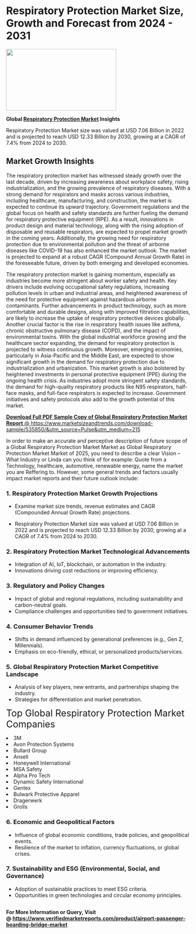 <H1>Respiratory Protection Market Size, Growth and Forecast from 2024 - 2031</H1><img class="aligncenter size-medium wp-image-584254" src="https://thirdeyenews.in/wp-content/uploads/2024/09/Global-Market-Research-300x168.jpeg" alt="" width="300" height="168" /><p><strong>Global&nbsp;<a href="https://www.marketsizeandtrends.com/download-sample/535850/&amp;utm_source=Pulse&amp;utm_medium=215">Respiratory Protection Market</a> Insights</strong></p><p>Respiratory Protection Market size was valued at USD 7.06 Billion in 2022 and is projected to reach USD 12.33 Billion by 2030, growing at a CAGR of 7.4% from 2024 to 2030.</p><p><h2>Market Growth Insights</h2> <p>The respiratory protection market has witnessed steady growth over the last decade, driven by increasing awareness about workplace safety, rising industrialization, and the growing prevalence of respiratory diseases. With a strong demand for respirators and masks across various industries, including healthcare, manufacturing, and construction, the market is expected to continue its upward trajectory. Government regulations and the global focus on health and safety standards are further fueling the demand for respiratory protective equipment (RPE). As a result, innovations in product design and material technology, along with the rising adoption of disposable and reusable respirators, are expected to propel market growth in the coming years. Additionally, the growing need for respiratory protection due to environmental pollution and the threat of airborne diseases like COVID-19 has also enhanced the market outlook. The market is projected to expand at a robust CAGR (Compound Annual Growth Rate) in the foreseeable future, driven by both emerging and developed economies.</p> <p><a href="#"></a></p> <p>The respiratory protection market is gaining momentum, especially as industries become more stringent about worker safety and health. Key drivers include evolving occupational safety regulations, increasing pollution levels in urban and industrial areas, and heightened awareness of the need for protective equipment against hazardous airborne contaminants. Further advancements in product technology, such as more comfortable and durable designs, along with improved filtration capabilities, are likely to increase the uptake of respiratory protective devices globally. Another crucial factor is the rise in respiratory health issues like asthma, chronic obstructive pulmonary disease (COPD), and the impact of environmental toxins. With the global industrial workforce growing and the healthcare sector expanding, the demand for respiratory protection is projected to witness continuous growth. Moreover, emerging economies, particularly in Asia-Pacific and the Middle East, are expected to show significant growth in the demand for respiratory protection due to industrialization and urbanization. This market growth is also bolstered by heightened investments in personal protective equipment (PPE) during the ongoing health crisis. As industries adopt more stringent safety standards, the demand for high-quality respiratory products like N95 respirators, half-face masks, and full-face respirators is expected to increase. Government initiatives and safety protocols also add to the growth potential of this market.</p> <p><a href="#"></p><p><span class=""><strong>Download Full PDF Sample Copy of Global Respiratory Protection Market Report</strong> @ <a href="https://www.marketsizeandtrends.com/download-sample/535850/&amp;utm_source=Pulse&amp;utm_medium=215" target="_blank">https://www.marketsizeandtrends.com/download-sample/535850/&amp;utm_source=Pulse&amp;utm_medium=215</a></span></p><p>In order to make an accurate and perceptive description of future scope of a Global&nbsp;Respiratory Protection Market Market as Global&nbsp;Respiratory Protection Market Market of 2025, you need to describe a clear Vision &ndash; What Industry or Linda can you think of for example: Quote from a Technology, healthcare, automotive, renewable energy, name the market you are Reffering to. However, some general trends and factors usually impact market reports and their future outlook include:</p><h3>1.&nbsp;<strong>Respiratory Protection Market Growth Projections</strong></h3><ul><li>Examine market size trends, revenue estimates and CAGR (Compounded Annual Growth Rate) projections.</li><li><p>Respiratory Protection Market size was valued at USD 7.06 Billion in 2022 and is projected to reach USD 12.33 Billion by 2030, growing at a CAGR of 7.4% from 2024 to 2030.</p></li></ul><h3>2.&nbsp;<strong>Respiratory Protection Market Technological Advancements</strong></h3><ul><li>Integration of AI, IoT, blockchain, or automation in the industry.</li><li>Innovations driving cost reductions or improving efficiency.</li></ul><h3>3.&nbsp;<strong>Regulatory and Policy Changes</strong></h3><ul><li>Impact of global and regional regulations, including sustainability and carbon-neutral goals.</li><li>Compliance challenges and opportunities tied to government initiatives.</li></ul><h3>4.&nbsp;<strong>Consumer Behavior Trends</strong></h3><ul><li>Shifts in demand influenced by generational preferences (e.g., Gen Z, Millennials).</li><li>Emphasis on eco-friendly, ethical, or personalized products/services.</li></ul><h3>5.&nbsp;<strong>Global Respiratory Protection Market Competitive Landscape</strong></h3><ul><li>Analysis of key players, new entrants, and partnerships shaping the industry.</li><li>Strategies for differentiation and market penetration.</li></ul><p data-pm-slice="1 1 []"><span style="color: inherit; font-family: inherit; font-size: 25px;">Top Global Respiratory Protection Market Companies</span></p><div class="" data-test-id=""><p><li>3M</li><li> Avon Protection Systems</li><li> Bullard Group</li><li> Ansell</li><li> Honeywell International</li><li> MSA Safety</li><li> Alpha Pro Tech</li><li> Dynamic Safety International</li><li> Gentex</li><li> Bulwark Protective Apparel</li><li> Dragerwerk</li><li> Grolls</li></p></div><h3>6.&nbsp;<strong>Economic and Geopolitical Factors</strong></h3><ul><li>Influence of global economic conditions, trade policies, and geopolitical events.</li><li>Resilience of the market to inflation, currency fluctuations, or global crises.</li></ul><h3>7.&nbsp;<strong>Sustainability and ESG (Environmental, Social, and Governance)</strong></h3><ul><li>Adoption of sustainable practices to meet ESG criteria.</li><li>Opportunities in green technologies and circular economy principles.</li></ul><h2><strong style="font-size: 14px;">For More Information or Query, Visit @&nbsp;</strong><a style="background-color: #ffffff; font-size: 14px;" href="https://www.marketsizeandtrends.com/report/respiratory-protection-market/" target="_blank">https://www.verifiedmarketreports.com/product/airport-passenger-boarding-bridge-market</a></h2>

